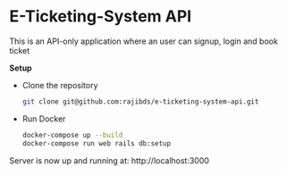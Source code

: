 # E-Ticketing-System API

This is an API-only application where an user can signup, login and book ticket

**Setup**

- Clone the repository

  ```bash
  git clone git@github.com:rajibds/e-ticketing-system-api.git
  ```

- Run Docker

  ```bash
  docker-compose up --build
  docker-compose run web rails db:setup
  ```

Server is now up and running at: http://localhost:3000
